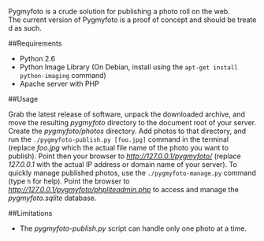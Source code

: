 Pygmyfoto is a crude solution for publishing a photo roll on the web.
The current version of Pygmyfoto is a proof of concept and should be treated as such.

##Requirements

* Python 2.6
* Python Image Library (On Debian, install using the `apt-get install python-imaging` command)
* Apache server with PHP

##Usage

Grab the latest release of software, unpack the downloaded archive, and move the resulting *pygmyfoto* directory to the document root of your server. Create the *pygmyfoto/photos* directory. Add photos  to that directory, and run the `./pygmyfoto-publish.py [foo.jpg]` command in the terminal (replace *foo.jpg* which the actual file name of the photo you want to publish).  Point then your browser to *http://127.0.0.1/pygmyfoto/* (replace *127.0.0.1* with the actual IP address or domain name of your server). To quickly manage published photos, use the `./pygmyfoto-manage.py` command (type `h` for help). Point the browser to *http://127.0.0.1/pygmyfoto/phpliteadmin.php*  to access and manage the *pygmyfoto.sqlite* database.

##Limitations

* The *pygmyfoto-publish.py* script can handle only one photo at a time.